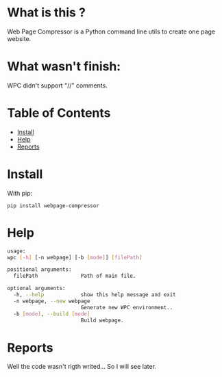 # What is this ?

Web Page Compressor is a Python command line utils to create one page website.

# What wasn't finish:

WPC didn't support "//" comments.

# Table of Contents

* [Install](#install)
* [Help](#help)
* [Reports](#reports)

# Install

With pip:
```
pip install webpage-compressor
```

# Help

```sh
usage:
wpc [-h] [-n webpage] [-b [mode]] [filePath]

positional arguments:
  filePath              Path of main file.

optional arguments:
  -h, --help            show this help message and exit
  -n webpage, --new webpage
                        Generate new WPC environment..
  -b [mode], --build [mode]
                        Build webpage.
```

# Reports

Well the code wasn't rigth writed... So I will see later.
